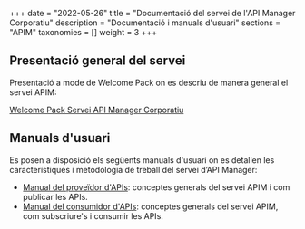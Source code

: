 +++
date = "2022-05-26"
title = "Documentació del servei de l'API Manager Corporatiu"
description = "Documentació i manuals d'usuari"
sections = "APIM"
taxonomies = []
weight = 3
+++

## Presentació general del servei

Presentació a mode de Welcome Pack on es descriu de manera general el servei APIM:

[Welcome Pack Servei API Manager Corporatiu](/related/apim/APIM_Welcome_Pack_v1.pdf)

##  Manuals d'usuari

Es posen a disposició els següents manuals d'usuari on es detallen les característiques i metodologia de treball del servei d’API Manager: 

- [Manual del proveïdor d'APIs](/related/apim/APIM_Manual_Proveidor_v1.pdf): conceptes generals del servei APIM i com publicar les APIs.
- [Manual del consumidor d'APIs](/related/apim/APIM_Manual_Consumidor_APIs_v1.pdf): conceptes generals del servei APIM, com subscriure's i consumir les APIs.
